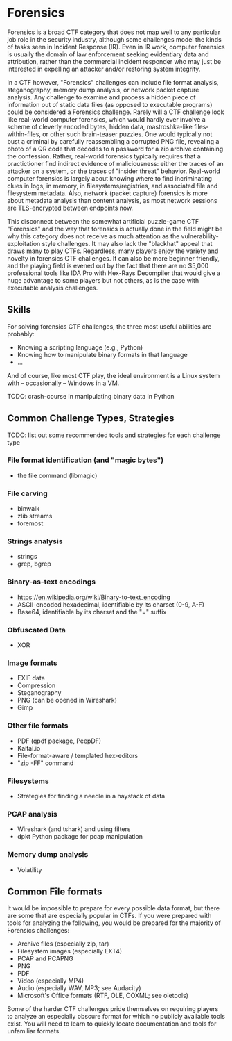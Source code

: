 # Forensics

<script async class="speakerdeck-embed" data-id="424ae340bbfc013182c64af3413e5309" data-ratio="1.33333333333333" src="//speakerdeck.com/assets/embed.js"></script>

Forensics is a broad CTF category that does not map well to any particular job role in the security industry, although some challenges model the kinds of tasks seen in Incident Response (IR). Even in IR work, computer forensics is usually the domain of law enforcement seeking evidentiary data and attribution, rather than the commercial incident responder who may just be interested in expelling an attacker and/or restoring system integrity. 

In a CTF however, "Forensics" challenges can include file format analysis, steganography, memory dump analysis, or network packet capture analysis. Any challenge to examine and process a hidden piece of information out of static data files (as opposed to executable programs) could be considered a Forensics challenge. Rarely will a CTF challenge look like real-world computer forensics, which would hardly ever involve a scheme of cleverly encoded bytes, hidden data, mastroshka-like files-within-files, or other such brain-teaser puzzles. One would typically not bust a criminal by carefully reassembling a corrupted PNG file, revealing a photo of a QR code that decodes to a password for a zip archive containing the confession. Rather, real-world forensics typically requires that a practictioner find indirect evidence of maliciousness: either the traces of an attacker on a system, or the traces of "insider threat" behavior. Real-world computer forensics is largely about knowing where to find incriminating clues in logs, in memory, in filesystems/registries, and associated file and filesystem metadata. Also, network (packet capture) forensics is more about metadata analysis than content analysis, as most network sessions are TLS-encrypted between endpoints now.

This disconnect between the somewhat artificial puzzle-game CTF "Forensics" and the way that forensics is actually done in the field might be why this category does not receive as much attention as the vulnerability-exploitation style challenges. It may also lack the "blackhat" appeal that draws many to play CTFs. Regardless, many players enjoy the variety and novelty in forensics CTF challenges. It can also be more beginner friendly, and the playing field is evened out by the fact that there are no $5,000 professional tools like IDA Pro with Hex-Rays Decompiler that would give a huge advantage to some players but not others, as is the case with executable analysis challenges.

## Skills

For solving forensics CTF challenges, the three most useful abilities are probably:
* Knowing a scripting language (e.g., Python)
* Knowing how to manipulate binary formats in that language
* ...

And of course, like most CTF play, the ideal environment is a Linux system with – occasionally – Windows in a VM.

TODO: crash-course in manipulating binary data in Python

## Common Challenge Types, Strategies

TODO: list out some recommended tools and strategies for each challenge type

### File format identification (and "magic bytes")
* the file command (libmagic)

### File carving
* binwalk
* zlib streams
* foremost

### Strings analysis
* strings
* grep, bgrep

### Binary-as-text encodings
* https://en.wikipedia.org/wiki/Binary-to-text_encoding
* ASCII-encoded hexadecimal, identifiable by its charset (0-9, A-F)
* Base64, identifiable by its charset and the "=" suffix

### Obfuscated Data
* XOR

### Image formats
* EXIF data
* Compression
* Steganography
* PNG (can be opened in Wireshark)
* Gimp

### Other file formats
* PDF (qpdf package, PeepDF)
* Kaitai.io
* File-format-aware / templated hex-editors
* "zip -FF" command

### Filesystems
* Strategies for finding a needle in a haystack of data

### PCAP analysis
* Wireshark (and tshark) and using filters
* dpkt Python package for pcap manipulation

### Memory dump analysis
* Volatility

## Common File formats

It would be impossible to prepare for every possible data format, but there are some that are especially popular in CTFs. If you were prepared with tools for analyzing the following, you would be prepared for the majority of Forensics challenges:
* Archive files (especially zip, tar)
* Filesystem images (especially EXT4)
* PCAP and PCAPNG
* PNG
* PDF
* Video (especially MP4)
* Audio (especially WAV, MP3; see Audacity)
* Microsoft's Office formats (RTF, OLE, OOXML; see oletools)

Some of the harder CTF challenges pride themselves on requiring players to analyze an especially obscure format for which no publicly available tools exist. You will need to learn to quickly locate documentation and tools for unfamiliar formats.
